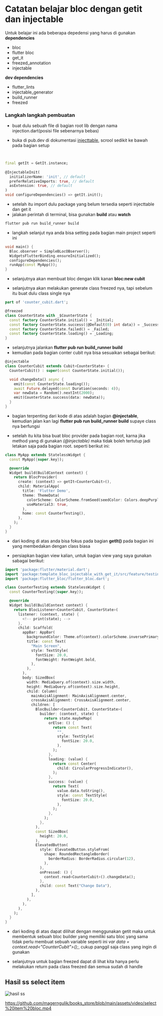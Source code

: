 # Catatan belajar bloc dengan getit dan injectable

Untuk belajar ini ada beberapa depedensi yang harus di gunakan
**dependencies**
- bloc
- flutter bloc 
- get_it 
- freezed_annotation
- injectable

**dev dependencies**
- flutter_lints
- injectable_generator
- build_runner
- freezed

### Langkah langkah pembuatan
- buat dulu sebuah file di bagian root lib dengan nama injection.dart(posisi file sebenarnya bebas)

- buka di pub.dev di dokumentasi [injecttable](https://pub.dev/packages/injectable), scrool sedikit ke bawah pada bagian setup 
```dart

	
final getIt = GetIt.instance;  
  
@InjectableInit(  
  initializerName: 'init', // default  
  preferRelativeImports: true, // default  
  asExtension: true, // default  
)  
void configureDependencies() => getIt.init();

```
- setelah itu import dulu package yang belum tersedia seperti injecttable dan get it
- jalakan perintah di terminal, bisa gunakan **build** atau **watch**
```dart
flutter pub run build_runner build
```
- langkah selanjut nya anda bisa setting pada bagian main project seperti ini
```dart
void main() {
  Bloc.observer = SimpleBLocOBserver();
  WidgetsFlutterBinding.ensureInitialized();
  configureDependencies();
  runApp(const MyApp());
}

``` 
- selanjutnya akan membuat bloc dengan klik kanan **bloc:new cubit** 

- selanjutnya akan melakukan generate class freezed nya, tapi sebelum itu buat dulu class single nya
```dart 
part of 'counter_cubit.dart';

@freezed
class CounterState with _$CounterState {
  const factory CounterState.initial() = _Initial;
  const factory CounterState.success({@Default(0) int data}) = _Success;
  const factory CounterState.failed() = _Failed;
  const factory CounterState.loading() = _Loading;
}
```

- selanjutnya jalankan **flutter pub run build_runner build**
- kemudian pada bagian conter cubit nya bisa sesuaikan sebagai berikut:
``` dart
@injectable
class CounterCubit extends Cubit<CounterState> {
  CounterCubit() : super(const CounterState.initial());

  void changeData() async {
    emit(const CounterState.loading());
    await Future.delayed(const Duration(seconds: 4));
    var newData = Random().nextInt(2000);
    emit(CounterState.success(data: newData));
  }
}

```
- bagian terpenting dari kode di atas adalah bagian **@injectable**, kemudian jalan kan lagi **flutter pub run build_runner build** supaye class nya berfungsi

- setelah itu kita bisa buat bloc provider pada bagian root, karna jika method yang di gunakan *(@injectable)* maka tidak boleh tertutup jadi letakan saja pada bagian root. seperti berikut ini:
```dart
class MyApp extends StatelessWidget {
  const MyApp({super.key});

  @override
  Widget build(BuildContext context) {
    return BlocProvider(
      create: (context) => getIt<CounterCubit>(),
      child: MaterialApp(
        title: 'Flutter Demo',
        theme: ThemeData(
          colorScheme: ColorScheme.fromSeed(seedColor: Colors.deepPurple),
          useMaterial3: true,
        ),
        home: const CounterTesting(),
      ),
    );
  }
}

```
- dari koding di atas anda bisa fokus pada bagian **getIt<CounterCubit>()** pada bagian ini yang membedakan dengan class biasa

- persiapkan bagian view kalian, untuk bagian view yang saya gunakan sabagai berikut:
```dart
import 'package:flutter/material.dart';
import 'package:template_bloc_injectable_with_get_it/src/feature/testing/counter/cubit/counter_cubit.dart';
import 'package:flutter_bloc/flutter_bloc.dart';

class CounterTesting extends StatelessWidget {
  const CounterTesting({super.key});

  @override
  Widget build(BuildContext context) {
    return BlocListener<CounterCubit, CounterState>(
      listener: (context, state) {
        <!-- print(state); -->
      },
      child: Scaffold(
        appBar: AppBar(
          backgroundColor: Theme.of(context).colorScheme.inversePrimary,
          title: const Text(
            "Main Screen",
            style: TextStyle(
              fontSize: 20.0,
              fontWeight: FontWeight.bold,
            ),
          ),
        ),
        body: SizedBox(
          width: MediaQuery.of(context).size.width,
          height: MediaQuery.of(context).size.height,
          child: Column(
            mainAxisAlignment: MainAxisAlignment.center,
            crossAxisAlignment: CrossAxisAlignment.center,
            children: [
              BlocBuilder<CounterCubit, CounterState>(
                builder: (context, state) {
                  return state.maybeMap(
                    orElse: () {
                      return const Text(
                        "",
                        style: TextStyle(
                          fontSize: 20.0,
                        ),
                      );
                    },
                    loading: (value) {
                      return const Center(
                        child: CircularProgressIndicator(),
                      );
                    },
                    success: (value) {
                      return Text(
                        value.data.toString(),
                        style: const TextStyle(
                          fontSize: 20.0,
                        ),
                      );
                    },
                  );
                },
              ),
              const SizedBox(
                height: 20.0,
              ),
              ElevatedButton(
                style: ElevatedButton.styleFrom(
                  shape: RoundedRectangleBorder(
                    borderRadius: BorderRadius.circular(12),
                  ),
                ),
                onPressed: () {
                  context.read<CounterCubit>().changeData();
                },
                child: const Text("Change Data"),
              ),
            ],
          ),
        ),
      ),
    );
  }
}

```
- dari koding di atas dapat dilihat dengan menggunakan getit maka untuk membentuk sebuah bloc builder yang memiliki satu bloc yang sama tidak perlu membuat sebuah variable seperti ini 
*var data = context.read<"CounterCubit">();*, cukup panggil saja class yang ingin di gunakan

- selanjutnya untuk bagian freezed dapat di lihat kita hanya perlu melakukan return pada class freezed dan semua sudah di handle

## Hasil ss select item
![hasil ss](https://raw.githubusercontent.com/magerngulik/books_store/main/assets/img/ss.png)

https://github.com/magerngulik/books_store/blob/main/assets/video/select%20item%20bloc.mp4



